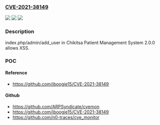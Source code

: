 ### [CVE-2021-38149](https://cve.mitre.org/cgi-bin/cvename.cgi?name=CVE-2021-38149)
![](https://img.shields.io/static/v1?label=Product&message=n%2Fa&color=blue)
![](https://img.shields.io/static/v1?label=Version&message=n%2Fa&color=blue)
![](https://img.shields.io/static/v1?label=Vulnerability&message=n%2Fa&color=brighgreen)

### Description

index.php/admin/add_user in Chikitsa Patient Management System 2.0.0 allows XSS.

### POC

#### Reference
- https://github.com/jboogie15/CVE-2021-38149

#### Github
- https://github.com/ARPSyndicate/cvemon
- https://github.com/jboogie15/CVE-2021-38149
- https://github.com/n0-traces/cve_monitor

